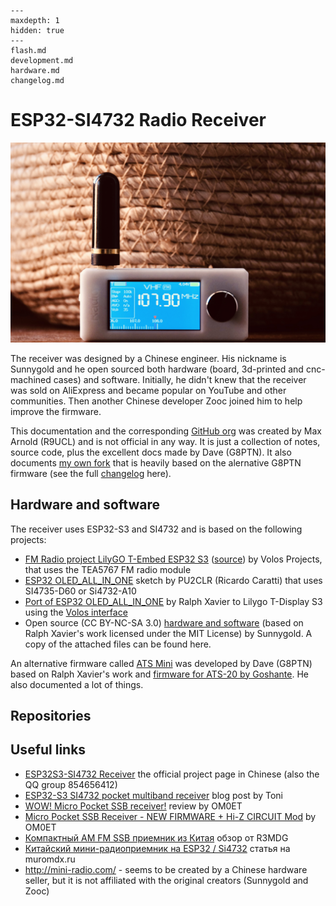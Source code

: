 ```{toctree}
---
maxdepth: 1
hidden: true
---
flash.md
development.md
hardware.md
changelog.md
```

# ESP32-SI4732 Radio Receiver

![](_static/esp32-si4732-ui-theme.jpg)

The receiver was designed by a Chinese engineer. His nickname is Sunnygold and he open sourced both hardware (board, 3d-printed and cnc-machined cases) and software. Initially, he didn't knew that the receiver was sold on AliExpress and became popular on YouTube and other communities. Then another Chinese developer Zooc joined him to help improve the firmware.

This documentation and the corresponding [GitHub org](https://github.com/esp32-si4732) was created by Max Arnold (R9UCL) and is not official in any way. It is just a collection of notes, source code, plus the excellent docs made by Dave (G8PTN). It also documents [my own fork](https://github.com/esp32-si4732/ats-mini) that is heavily based on the alernative G8PTN firmware (see the full [changelog](changelog.md) here).

## Hardware and software

The receiver uses ESP32-S3 and SI4732 and is based on the following projects:

* [FM Radio project LilyGO T-Embed ESP32 S3](https://www.youtube.com/watch?v=bg2Ysrh85Ek) ([source](https://github.com/VolosR/TEmbedFMRadio)) by Volos Projects, that uses the TEA5767 FM radio module
* [ESP32 OLED_ALL_IN_ONE](https://github.com/pu2clr/SI4735/tree/master/examples/SI47XX_06_ESP32/OLED_ALL_IN_ONE) sketch by PU2CLR (Ricardo Caratti) that uses SI4735-D60 or Si4732-A10
* [Port of ESP32 OLED_ALL_IN_ONE](https://github.com/ralphxavier/SI4735/tree/master/Lilygo_T-Display_S3/ALL_IN_ONE_T-Display_S3) by Ralph Xavier to Lilygo T-Display S3 using the [Volos interface](https://github.com/VolosR/TEmbedFMRadio)
* Open source (CC BY-NC-SA 3.0) [hardware and software](https://oshwhub.com/sunnygold/esp32s3-si4732-shou-yin-ji) (based on Ralph Xavier's work licensed under the MIT License) by Sunnygold. A copy of the attached files can be found here.

An alternative firmware called [ATS Mini](https://github.com/G8PTN/ATS_MINI/) was developed by Dave (G8PTN) based on Ralph Xavier's work and [firmware for ATS-20 by Goshante](https://github.com/goshante/ats20_ats_ex/). He also documented a lot of things.

## Repositories

## Useful links

* [ESP32S3-SI4732 Receiver](https://oshwhub.com/sunnygold/esp32s3-si4732-shou-yin-ji) the official project page in Chinese (also the QQ group 854656412)
* [ESP32-S3 SI4732 pocket multiband receiver](https://xtronic.org/circuit/rf/radio-receiver/esp32-s3-si4732-pocket-multiband-receiver/) blog post by Toni
* [WOW! Micro Pocket SSB receiver!](https://www.youtube.com/watch?v=yCB4Oam5dwI) review by OM0ET
* [Micro Pocket SSB Receiver - NEW FIRMWARE + Hi-Z CIRCUIT Mod](https://www.youtube.com/watch?v=BzrOE9BFpyU) by OM0ET
* [Компактный AM FM SSB приемник из Китая](https://rutube.ru/video/5f95fa89786735d1da0cea30a2101649/) обзор от R3MDG
* [Китайский мини-радиоприемник на ESP32 / Si4732](https://muromdx.ru/articles/radio-receivers/kitajskij-mini-radiopriemnik-na-esp32-si4732) статья на muromdx.ru
* <http://mini-radio.com/> - seems to be created by a Chinese hardware seller, but it is not affiliated with the original creators (Sunnygold and Zooc)
